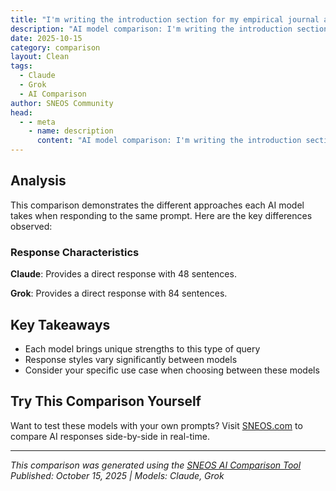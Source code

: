 ```yaml
---
title: "I'm writing the introduction section for my empirical journal article. Help me: 1) Start with broad context and narrow to specific problem"
description: "AI model comparison: I'm writing the introduction section for my empirical journal article. Help me: 1) Start with broad ..."
date: 2025-10-15
category: comparison
layout: Clean
tags:
  - Claude
  - Grok
  - AI Comparison
author: SNEOS Community
head:
  - - meta
    - name: description
      content: "AI model comparison: I'm writing the introduction section for my empirical journal article. Help me: 1) Start with broad context and narrow t..."
---
```


<ChatComparison
  title="I'm writing the introduction section for my empirical journal article. Help me: 1) Start with broad context and narrow to specific problem"
  prompt="I'm writing the introduction section for my empirical journal article. Help me: 1) Start with broad context and narrow to specific problem"
  :responses='{"Claude": "# How to Funnel from Broad Context to Specific Problem\n\n## The Structure (Inverted Pyramid)\n\n\u0060\u0060\u0060\n\uD83C\uDF0D BROAD CONTEXT\n    \u2193\n  \uD83D\uDCDA FIELD/LITERATURE\n      \u2193\n    \u2753 GAP/PROBLEM\n        \u2193\n      \uD83C\uDFAF YOUR STUDY\n\u0060\u0060\u0060\n\n## Paragraph-by-Paragraph Framework\n\n### **Paragraph 1: The Big Picture**\n- Start with why anyone should care\n- Establish societal, practical, or theoretical importance\n- Use compelling statistics or real-world relevance\n\n**Example:**\n\u003E \u0022Organizations invest over $100 billion annually in employee training programs, yet up to 70% of employees report that training fails to improve their job performance (Smith, 2020).\u0022\n\n---\n\n### **Paragraph 2: What We Know (Literature Foundation)**\n- Introduce the established research area\n- Cite key theories and findings\n- Show what the field has accomplished\n\n**Example:**\n\u003E \u0022A robust body of research has examined factors influencing training effectiveness, identifying instructor quality (Jones, 2019), training design (Lee et al., 2021), and participant motivation (Chen, 2018) as critical determinants.\u0022\n\n---\n\n### **Paragraph 3: What\u0027s Missing (The Gap)**\n- Identify contradictions, limitations, or overlooked areas\n- Use transitional phrases: \u0022However...\u0022, \u0022Despite...\u0022, \u0022Yet...\u0022\n- Make the gap feel important\n\n**Example:**\n\u003E \u0022However, these studies have predominantly focused on immediate post-training outcomes, with limited attention to how workplace environmental factors moderate long-term knowledge retention.\u0022\n\n---\n\n### **Paragraph 4: Your Study (The Solution)**\n- State your specific research purpose/questions\n- Explain how you address the gap\n- Preview your contribution\n\n**Example:**\n\u003E \u0022The present study addresses this gap by examining how three organizational climate dimensions\u2014supervisor support, peer collaboration, and learning culture\u2014predict skill retention six months post-training.\u0022\n\n---\n\n## Transition Phrases to Guide the Funnel\n\n| Moving from \u2192 to | Useful phrases |\n|------------------|----------------|\n| Broad \u2192 Narrower | \u0022Specifically...\u0022, \u0022In particular...\u0022, \u0022Within this domain...\u0022 |\n| Known \u2192 Unknown | \u0022However...\u0022, \u0022Despite...\u0022, \u0022Yet little is known about...\u0022 |\n| General \u2192 Your study | \u0022The present study...\u0022, \u0022We address this by...\u0022, \u0022This research examines...\u0022 |\n| Problem \u2192 Importance | \u0022This matters because...\u0022, \u0022Understanding this is critical for...\u0022 |\n\n---\n\n## Common Mistakes to Avoid\n\n\u274C Starting too narrow (jumping straight to your variable)\n\u274C Making the gap unclear or unconvincing\n\u274C Reviewing literature without connecting to your study\n\u274C Forgetting to explain *why* your problem matters\n\n---\n\nWould you like me to review a draft of your introduction or help you apply this to your specific topic?", "Grok": "### Structuring the Introduction: Broad to Specific\n\nFor an empirical journal article, the introduction is crucial for setting the stage, justifying your study, and leading readers to your research question or hypothesis. A classic structure is the \u0022funnel\u0022 approach: start broad (contextualizing the topic in the larger field or real-world issues), gradually narrow to gaps in existing knowledge, and end with your specific problem, objectives, and contributions. This builds logical flow and hooks the reader. Aim for 500-800 words, depending on your journal\u0027s guidelines, and cite key literature throughout to ground your claims.\n\nBelow, I\u0027ll outline a step-by-step guide with tips and an example template. Since you didn\u0027t specify your topic, I\u0027ll use a hypothetical in psychology (e.g., social media\u0027s impact on mental health)\u2014adapt it to your field and subject.\n\n#### 1. Start with Broad Context (1-2 paragraphs)\n   - **Purpose**: Orient the reader to the \u0022big picture.\u0022 Discuss the topic\u0027s relevance in society, policy, economy, or science. Why does this matter globally or theoretically?\n   - **Tips**:\n     - Use 2-4 sentences on overarching trends, statistics, or foundational theories.\n     - Cite seminal works or reviews to establish credibility (e.g., from PubMed, Google Scholar, or Web of Science).\n     - Avoid jargon; make it accessible.\n     - Length: 20-30% of the introduction.\n   - **Common Pitfalls**: Don\u0027t dive into your study too soon\u2014save methods/results for later sections.\n\n#### 2. Narrow to the Specific Problem (2-3 paragraphs)\n   - **Purpose**: Transition to what\u0027s missing in the literature. Highlight contradictions, limitations, or unanswered questions, then pinpoint your study\u0027s focus.\n   - **Tips**:\n     - Review key studies: Summarize findings, then critique (e.g., \u0022While X found Y, Z overlooked...\u0022).\n     - Identify the gap: Frame it as a puzzle your work solves (e.g., \u0022However, few studies have examined... in underrepresented populations\u0022).\n     - End with your research question/hypothesis, aims, and significance (e.g., theoretical, practical implications).\n     - Use transitional phrases like \u0022Despite these advances,\u0022 \u0022Building on this,\u0022 or \u0022A critical gap remains.\u0022\n     - Length: 50-60% of the introduction.\n   - **Common Pitfalls**: Be objective\u2014don\u0027t bash prior work; instead, show how yours extends it. Ensure citations are recent (last 5-10 years) unless citing classics.\n\n#### 3. Close with Study Overview and Preview\n   - Briefly outline your methods, sample, and key findings (without spoiling results). Mention the paper\u0027s structure (e.g., \u0022The following sections detail our methods...\u0022).\n\n#### Example Template (Hypothetical Topic: Social Media Use and Adolescent Anxiety)\n**Broad Context**  \nIn the digital age, social media platforms have revolutionized communication, connecting billions of individuals across the globe (Pew Research Center, 2023). With over 4.9 billion users worldwide, these tools influence daily interactions, information sharing, and even mental health outcomes (Statista, 2024). Theoretical frameworks, such as the uses and gratifications theory (Katz et al., 1974), suggest that social media fulfills social needs but can also exacerbate vulnerabilities, particularly among youth who are navigating identity formation during adolescence. This broad impact underscores the need to understand how digital engagement shapes psychological well-being.\n\n**Narrowing to Specific Problem**  \nEmpirical research has linked excessive social media use to increased anxiety and depression symptoms in adolescents (Twenge \u0026 Campbell, 2018; Orben \u0026 Przybylski, 2019). For instance, longitudinal studies in Western samples indicate that daily screen time exceeding 3 hours correlates with a 20-30% rise in anxiety scores (Primack et al., 2017). However, much of this evidence is correlational, relying on self-reported data, and overlooks moderating factors like platform type (e.g., visual vs. text-based) or cultural contexts. In non-Western settings, such as urban India, where smartphone penetration has surged to 70% among teens (GSMA, 2023), studies are scarce, often failing to account for socioeconomic disparities that may amplify risks (e.g., limited access to mental health resources).  \n\nA critical gap persists in examining how algorithmic features\u2014such as personalized feeds that promote comparison\u2014interact with adolescent anxiety in diverse populations. This study addresses this by investigating the causal role of Instagram-like visual platforms on anxiety levels among Indian urban adolescents, using an experimental design to test hypotheses derived from social comparison theory (Festinger, 1954). By focusing on this underrepresented group, we aim to provide actionable insights for educators and policymakers, contributing to global mental health interventions.\n\n**Closing**  \nWe employed a randomized controlled trial with 200 participants, measuring pre- and post-exposure anxiety via validated scales. The results reveal [brief teaser without details], with implications for platform design. Subsequent sections describe our methods, findings, and discussion.\n\n#### Additional Advice\n- **Tailoring to Your Field**: If your article is in economics, start with macroeconomic trends (e.g., inflation\u0027s societal effects) and narrow to a specific market inefficiency. For biology, begin with ecosystem changes and zoom to a novel gene mechanism.\n- **Writing Tools**: Use software like EndNote for citations, Grammarly for clarity, or Zotero for organization. Read similar articles in your target journal (e.g., via Scopus) for style.\n- **Length and Tone**: Keep it concise, active voice where possible, and objective. Revise for flow\u2014read aloud to check transitions.\n- **Next Steps**: If you share your topic, field, or a draft snippet, I can refine this further or suggest specific references/citations.\n\nThis structure should give your introduction a strong, engaging arc. Good luck with your article!"}' published-date="{DateTime.UtcNow:HH:mm}"
/>

## Analysis

This comparison demonstrates the different approaches each AI model takes when responding to the same prompt. Here are the key differences observed:

### Response Characteristics

**Claude**: Provides a direct response with 48 sentences. 

**Grok**: Provides a direct response with 84 sentences. 

## Key Takeaways

- Each model brings unique strengths to this type of query
- Response styles vary significantly between models
- Consider your specific use case when choosing between these models

## Try This Comparison Yourself

Want to test these models with your own prompts? Visit [SNEOS.com](https://sneos.com) to compare AI responses side-by-side in real-time.

---

*This comparison was generated using the [SNEOS AI Comparison Tool](https://sneos.com)*
*Published: October 15, 2025 | Models: Claude, Grok*
